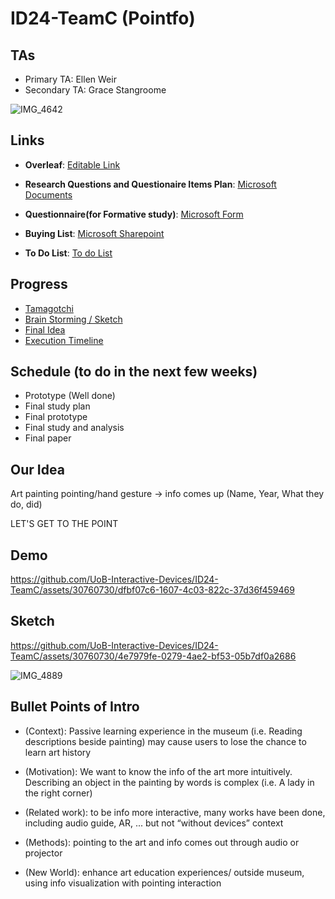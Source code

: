 # ID24-TeamC (Pointfo)

## TAs ##
- Primary TA: Ellen Weir
- Secondary TA: Grace Stangroome

![IMG_4642](https://github.com/UoB-Interactive-Devices/ID24-TeamC/assets/30760730/2ce48367-d204-4813-8ed9-9979d0074800)


## Links

- **Overleaf**: [Editable Link](https://www.overleaf.com/5295618247ptcpfsfqvhzs#452f61)

- **Research Questions and Questionaire Items Plan**: [Microsoft Documents](https://uob-my.sharepoint.com/:w:/g/personal/sp20696_bristol_ac_uk/EXu7d6_XcQhEm34O-ZE1IuoBSYb5j8XbJnpKwiANY04GFg?e=9vjmdI)

- **Questionnaire(for Formative study)**: [Microsoft Form](https://forms.office.com/Pages/DesignPageV2.aspx?subpage=design&token=42b75c5373fb4860a609dd47cace5497&id=MH_ksn3NTkql2rGM8aQVGxmODsryVDlGlGa3el9Tr4pUM0JXUDU2WjFGWEFJR1hIODRVVjhUWldYQy4u&topview=Branch&branchingelementid=r221c1841798245cc8038d34a08bdb2e8)

- **Buying List**: [Microsoft Sharepoint](https://uob-my.sharepoint.com/:w:/g/personal/kz21093_bristol_ac_uk/EcvV-8O1nOhOppdn2Z--uv8BxtXll4U3TMFSOaIeT_tlcg?e=41ifgL)

- **To Do List**: [To do List](https://uob-my.sharepoint.com/:w:/r/personal/kz21093_bristol_ac_uk/Documents/To%20do%20list.docx?d=w8fe93566dce647bda418b47aaac3c5bf&csf=1&web=1&e=p0ibdk](https://uob-my.sharepoint.com/:w:/g/personal/kz21093_bristol_ac_uk/EWY16Y_m3L1HpBi0eqrDxb8BY0CsnOuzJymm1lCgeHuD2g?e=IwRoPj)](https://uob-my.sharepoint.com/:w:/g/personal/kz21093_bristol_ac_uk/EWY16Y_m3L1HpBi0eqrDxb8BouRX4gFlvF5MZyto9zEptg?e=2eaJUe)](https://uob-my.sharepoint.com/:w:/g/personal/kz21093_bristol_ac_uk/EWY16Y_m3L1HpBi0eqrDxb8BouRX4gFlvF5MZyto9zEptg?email=ms20317%40bristol.ac.uk&e=z2fUSQ))

## Progress
- [Tamagotchi](https://github.com/UoB-Interactive-Devices/ID24-TeamC/tree/main/Tamagotchi)
- [Brain Storming / Sketch](https://github.com/UoB-Interactive-Devices/ID24-TeamC/tree/main/Sketches)
- [Final Idea](https://github.com/UoB-Interactive-Devices/ID24-TeamC/tree/main/final%20idea)
- [Execution Timeline](https://github.com/UoB-Interactive-Devices/ID24-TeamC/tree/main/Execution%20Timeline)

## Schedule (to do in the next few weeks)
- Prototype (Well done)
- Final study plan
- Final prototype
- Final study and analysis
- Final paper

## Our Idea 

Art painting pointing/hand gesture -> info comes up (Name, Year, What they do, did)

LET'S GET TO THE POINT

## Demo


https://github.com/UoB-Interactive-Devices/ID24-TeamC/assets/30760730/dfbf07c6-1607-4c03-822c-37d36f459469



## Sketch

https://github.com/UoB-Interactive-Devices/ID24-TeamC/assets/30760730/4e7979fe-0279-4ae2-bf53-05b7df0a2686

![IMG_4889](https://github.com/UoB-Interactive-Devices/ID24-TeamC/assets/30760730/792b1673-d2fd-4184-8956-d2863ab39d0b)

## Bullet Points of Intro
- (Context): Passive learning experience in the museum (i.e. Reading descriptions beside painting) may cause users to lose the chance to learn art history 

- (Motivation): We want to know the info of the art more intuitively. Describing an object in the painting by words is complex (i.e. A lady in the right corner) 

- (Related work):  to be info more interactive, many works have been done, including audio guide, AR, ... but not “without devices” context 

- (Methods): pointing to the art and info comes out through audio or projector 

- (New World): enhance art education experiences/ outside museum, using info visualization with pointing interaction    

